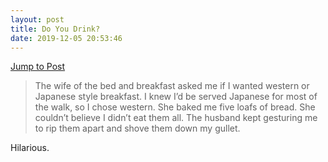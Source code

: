 ```yaml
---
layout: post
title: Do You Drink?
date: 2019-12-05 20:53:46
---
```

[Jump to Post](https://craigmod.com/ridgeline/048/)

> The wife of the bed and breakfast asked me if I wanted western or Japanese style breakfast. I knew I’d be served Japanese for most of the walk, so I chose western. She baked me five loafs of bread. She couldn’t believe I didn’t eat them all. The husband kept gesturing me to rip them apart and shove them down my gullet.

Hilarious. 